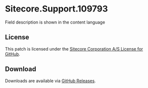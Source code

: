 # Sitecore.Support.109793
Field description is shown in the content language

## License  
This patch is licensed under the [Sitecore Corporation A/S License for GitHub](https://github.com/sitecoresupport/Sitecore.Support.109793/blob/master/LICENSE).  

## Download  
Downloads are available via [GitHub Releases](https://github.com/sitecoresupport/Sitecore.Support.109793/releases).  
